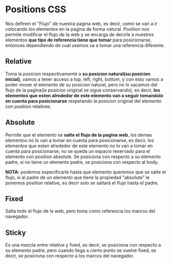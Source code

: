 # Positions CSS

Nos definen el "Flujo" de nuestra pagina web, es decir, como se van a ir colocando los elementos en la pagina de forma natural.
Position nos permite modificar el flujo de la web y se encarga de decirle a nuestros elementos **que tipo de referencia tiene que tomar** para posicionarse, entonces dependiendo de cual usemos va a tomar una referencia diferente.

## **Relative**

Toma la posicion respectivamente a **su posicion natural(su posicion inicial)**, vamos a tener acceso a top, left, right, bottom, y con esto vamos a poder mover el elemento de su posicion natural, pero no lo sacamos del flujo de la pagina(la posicion original se sigue conservando), es decir, **los elementos que esten alrededor de este elemento van a seguir tomandolo en cuenta para posicionarse** respetando la posicion original del elemento con position relatives.

## **Absolute**

Permite que el elemento se **salte el flujo de la pagina web**, los demas elementos no lo van a tomar en cuenta para posicionarse, es decir, los elementos que esten alrededor de este elemento no lo van a tomar en cuenta para posicionarse, no se queda un espacio reservado para el elemento con position absolute. Se posiciona con respecto a su elemento padre, si no tiene un elemento padre, se posiciona con respecto al body.

**NOTA:** podemos especificarle hasta que elemento queremos que se salte el flujo, si al padre de un elemento que tiene la propiedad "absolute" le ponemos position relative, es decir solo se saltará el flujo hasta el padre.

## **Fixed**

Salta todo el flujo de la web, pero toma como referencia los marcos del navegador.

## **Sticky**

Es una mezcla entre relative y fixed, es decir, se posiciona con respecto a su elemento padre, pero cuando llega a cierto punto se vuelve fixed, es decir, se posiciona con respecto a los marcos del navegador.